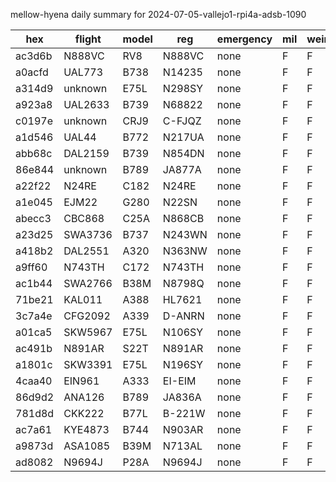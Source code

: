 mellow-hyena daily summary for 2024-07-05-vallejo1-rpi4a-adsb-1090

|hex|flight|model|reg|emergency|mil|weirdo|
|--|--|--|--|--|--|--|
|ac3d6b|N888VC|RV8|N888VC|none|F|F|
|a0acfd|UAL773|B738|N14235|none|F|F|
|a314d9|unknown|E75L|N298SY|none|F|F|
|a923a8|UAL2633|B739|N68822|none|F|F|
|c0197e|unknown|CRJ9|C-FJQZ|none|F|F|
|a1d546|UAL44|B772|N217UA|none|F|F|
|abb68c|DAL2159|B739|N854DN|none|F|F|
|86e844|unknown|B789|JA877A|none|F|F|
|a22f22|N24RE|C182|N24RE|none|F|F|
|a1e045|EJM22|G280|N22SN|none|F|F|
|abecc3|CBC868|C25A|N868CB|none|F|F|
|a23d25|SWA3736|B737|N243WN|none|F|F|
|a418b2|DAL2551|A320|N363NW|none|F|F|
|a9ff60|N743TH|C172|N743TH|none|F|F|
|ac1b44|SWA2766|B38M|N8798Q|none|F|F|
|71be21|KAL011|A388|HL7621|none|F|F|
|3c7a4e|CFG2092|A339|D-ANRN|none|F|F|
|a01ca5|SKW5967|E75L|N106SY|none|F|F|
|ac491b|N891AR|S22T|N891AR|none|F|F|
|a1801c|SKW3391|E75L|N196SY|none|F|F|
|4caa40|EIN961|A333|EI-EIM|none|F|F|
|86d9d2|ANA126|B789|JA836A|none|F|F|
|781d8d|CKK222|B77L|B-221W|none|F|F|
|ac7a61|KYE4873|B744|N903AR|none|F|F|
|a9873d|ASA1085|B39M|N713AL|none|F|F|
|ad8082|N9694J|P28A|N9694J|none|F|F|
